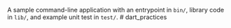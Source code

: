 A sample command-line application with an entrypoint in `bin/`, library code
in `lib/`, and example unit test in `test/`.
#   d a r t _ p r a c t i c e s  
 